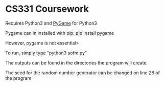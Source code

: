 <h1>CS331 Coursework</h1>
<p>Requires Python3 and <a href="https://www.pygame.org/news">PyGame</a> for Python3</p>
  <p>Pygame can in installed with pip: pip install pygame</p>
  <p>However, pygame is not essential>
    <br>
  <p>To run, simply type "python3 sofm.py"</p>
  <p>The outputs can be found in the directories the program will create.</p>
  <p>The seed for the random number generator can be changed on line 26 of the program</p>
